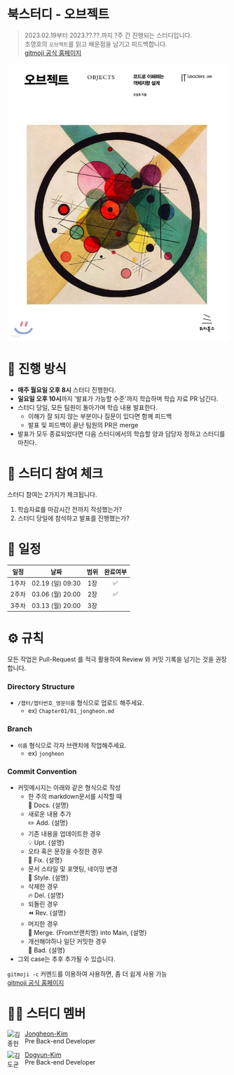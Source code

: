 # 북스터디 - 오브젝트

> 2023.02.19부터 2023.??.??.까지 ?주 간 진행되는 스터디입니다. <br>
> 조영호의 `오브젝트`를 읽고 배운점을 남기고 피드백합니다. <br>
> [gitmoji 공식 홈페이지](https://github.com/eternity-oop/object)
<img src="Objects_Cover.jpg" alt="오브젝트">
<br>

# 📒 진행 방식

- **매주 월요일 오후 8시** 스터디 진행한다.
- **일요일 오후 10시**까지 '발표가 가능할 수준'까지 학습하며 학습 자료 PR 남긴다.
- 스터디 당일, 모든 팀원이 돌아가며 학습 내용 발표한다.
  - 이해가 잘 되지 않는 부분이나 질문이 있다면 함께 피드백
  - 발표 및 피드백이 끝난 팀원의 PR은 merge
- 발표가 모두 종료되었다면 다음 스터디에서의 학습할 양과 담당자 정하고 스터디를 마친다.
  <br>

# 🚩 스터디 참여 체크

스터디 참여는 2가지가 체크됩니다.

1. 학습자료를 마감시간 전까지 작성했는가?
2. 스터디 당일에 참석하고 발표를 진행했는가?
   <br>

# 📅 일정


| 일정 |       날짜       | 범위 | 완료여부 |
| :---: | :-------------: | :-: | :-: |
| 1주차 | 02.19 (일) 09:30 | 1장 | ✅ |
| 2주차 | 03.06 (월) 20:00 | 2장 | ✅ |
| 3주차 | 03.13 (월) 20:00 | 3장 |  |
<!--
| 4주차 | 03.13 (월) 20:00 | 4장 |  |
| 5주차 | 03.20 (월) 20:00 | 5장 |  |
| 6주차 | 03.27 (월) 20:00 | 6장 |  |
| 7주차 | 04.03 (월) 20:00 | 7장 |  |
| 8주차 | 04.10 (월) 20:00 | 8장 |  |
| 9주차 | 04.17 (월) 20:00 | ❌ |  |
| 10주차 | 04.24 (월) 20:00 | ❌ |  |
| 11주차 | 05.01 (월) 20:00 | 9장 |  |
| 12주차 | 05.08 (월) 20:00 | 10장 |  |
| 13주차 | 05.15 (월) 20:00 | 11장 |  |
| 14주차 | 05.22 (월) 20:00 | 12장 |  |
| 15주차 | 05.29 (월) 20:00 | 13장 |  |
| 16주차 | 06.05 (월) 20:00 | ❌ |  |
| 17주차 | 06.12 (월) 20:00 | ❌ |  |
-->
# ⚙ 규칙

모든 작업은 Pull-Request 를 적극 활용하여 Review 와 커밋 기록을 남기는 것을 권장합니다.

### Directory Structure

- `/챕터/챕터번호_영문이름` 형식으로 업로드 해주세요.
  - ex) `Chapter01/01_jongheon.md`

### Branch

- `이름` 형식으로 각자 브랜치에 작업해주세요.
  - ex) `jongheon`

### Commit Convention

- 커밋메시지는 아래와 같은 형식으로 작성
  - 한 주의 markdown문서를 시작할 때 <br />
    :page_facing_up: Docs. {설명}
  - 새로운 내용 추가  <br />
    :pencil2: Add. {설명}
  - 기존 내용을 업데이트한 경우  <br />
    :bulb: Upt. {설명}
  - 오타 혹은 문장을 수정한 경우   <br />
    :hammer: Fix. {설명}
  - 문서 스타일 및 포맷팅, 네이밍 변경   <br />
    :art: Style. {설명}
  - 삭제한 경우   <br />
    :fire: Del. {설명}
  - 되돌린 경우   <br />
    :rewind: Rev. {설명}
  - 머지한 경우   <br />
    :twisted_rightwards_arrows: Merge. {From브랜치명} into Main, {설명}
  - 개선해야하나 일단 커밋한 경우     <br />
    :poop: Bad. {설명}
- 그외 case는 추후 추가될 수 있습니다.

`gitmoji -c` 커멘드를 이용하여 사용하면, 좀 더 쉽게 사용 가능
<br>
[gitmoji 공식 홈페이지](https://gitmoji.dev/)
<br>

# 🙋‍♀ 스터디 멤버

<img align="left" width="40" height="40" src="https://avatars.githubusercontent.com/u/78305338?v=4" alt="김종헌">

[Jongheon-Kim](https://github.com/Dreaming-J) <br> Pre Back-end Developer

<img align="left" width="40" height="40" src="https://avatars.githubusercontent.com/u/77233773?v=4" alt="김도균">

[Dogyun-Kim](https://github.com/Just-love-myself) <br> Pre Back-end Developer
</br>
